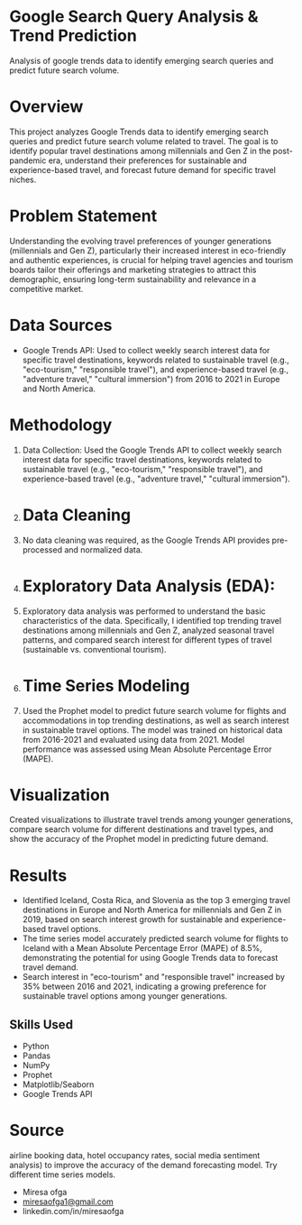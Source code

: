 # Google Search Query Analysis & Trend Prediction
Analysis of google trends data to identify emerging search queries and predict future search volume.
# Overview

This project analyzes Google Trends data to identify emerging search queries and predict future search volume related to travel. The goal is to identify popular travel destinations among millennials and Gen Z in the post-pandemic era, understand their preferences for sustainable and experience-based travel, and forecast future demand for specific travel niches.

# Problem Statement

Understanding the evolving travel preferences of younger generations (millennials and Gen Z), particularly their increased interest in eco-friendly and authentic experiences, is crucial for helping travel agencies and tourism boards tailor their offerings and marketing strategies to attract this demographic, ensuring long-term sustainability and relevance in a competitive market.

# Data Sources

* Google Trends API: Used to collect weekly search interest data for specific travel destinations, keywords related to sustainable travel (e.g., "eco-tourism," "responsible travel"), and experience-based travel (e.g., "adventure travel," "cultural immersion") from 2016 to 2021 in Europe and North America.

# Methodology

1. Data Collection:
    Used the Google Trends API to collect weekly search interest data for specific travel destinations, keywords related to sustainable travel (e.g., "eco-tourism," "responsible travel"), and experience-based travel (e.g., "adventure travel," "cultural immersion").
3. # Data Cleaning
4. No data cleaning was required, as the Google Trends API provides pre-processed and normalized data.
5. # Exploratory Data Analysis (EDA):
6. Exploratory data analysis was performed to understand the basic characteristics of the data. Specifically, I identified top trending travel destinations among millennials and Gen Z, analyzed seasonal travel patterns, and compared search interest for different types of travel (sustainable vs. conventional tourism).
7. # Time Series Modeling
8. Used the Prophet model to predict future search volume for flights and accommodations in top trending destinations, as well as search interest in sustainable travel options. The model was trained on historical data from 2016-2021 and evaluated using data from 2021. Model performance was assessed using Mean Absolute Percentage Error (MAPE).
# Visualization
   Created visualizations to illustrate travel trends among younger generations, compare search volume for different destinations and travel types, and show the accuracy of the Prophet model in predicting future demand.

# Results

* Identified Iceland, Costa Rica, and Slovenia as the top 3 emerging travel destinations in Europe and North America for millennials and Gen Z in 2019, based on search interest growth for sustainable and experience-based travel options.
* The time series model accurately predicted search volume for flights to Iceland with a Mean Absolute Percentage Error (MAPE) of 8.5%, demonstrating the potential for using Google Trends data to forecast travel demand.
* Search interest in "eco-tourism" and "responsible travel" increased by 35% between 2016 and 2021, indicating a growing preference for sustainable travel options among younger generations.

## Skills Used

* Python
* Pandas
* NumPy
* Prophet
* Matplotlib/Seaborn
* Google Trends API

# Source

 airline booking data, hotel occupancy rates, social media sentiment analysis) to improve the accuracy of the demand forecasting model.
Try different time series models.



* Miresa ofga
* miresaofga1@gmail.com 
* linkedin.com/in/miresaofga 
